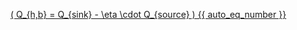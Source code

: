 <a href="#"
   onclick="window.open(
     '/eco2_guide_center/1.%20ECO2%20Logic%20Guide/Equation_diagram.html',
     'popupWindow',
     'width=800,height=600,scrollbars=yes,resizable=yes'
   ); return false;"
   class="equation-link">
  \( Q_{h,b} = Q_{sink} - \eta \cdot Q_{source} \) {{ auto_eq_number }}
</a>
